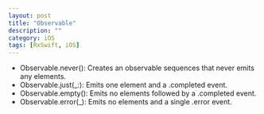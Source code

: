 ```yaml
---
layout: post
title: "Observable"
description: ""
category: iOS
tags: [RxSwift, iOS]
---
```


* Observable.never(): Creates an observable sequences that never emits any elements.
* Observable.just(_:): Emits one element and a .completed event.
* Observable.empty(): Emits no elements followed by a .completed event.
* Observable.error(_): Emits no elements and a single .error event.
